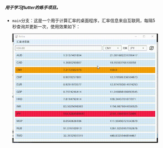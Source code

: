 ##### 用于学习flutter的练手项目。

- `main`分支：这是一个用于计算汇率的桌面程序，汇率信息来自互联网，每隔5秒查询并更新一次，使用效果如下：

  ![app](./unused/app_introduce.gif)
